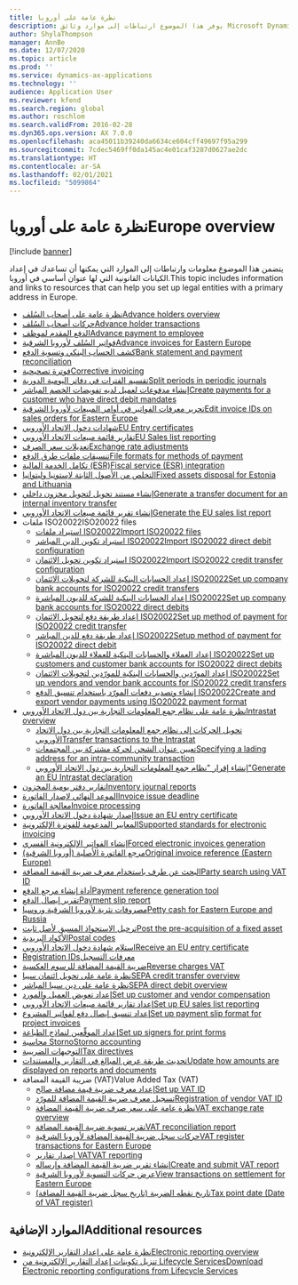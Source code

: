 ```yaml
---
title: نظرة عامة على أوروبا
description: يوفر هذا الموضوع ارتباطات إلى موارد وثائق Microsoft Dynamics 365 Finance لأوروبا.
author: ShylaThompson
manager: AnnBe
ms.date: 12/07/2020
ms.topic: article
ms.prod: ''
ms.service: dynamics-ax-applications
ms.technology: ''
audience: Application User
ms.reviewer: kfend
ms.search.region: global
ms.author: roschlom
ms.search.validFrom: 2016-02-28
ms.dyn365.ops.version: AX 7.0.0
ms.openlocfilehash: aca45011b39240da6634ce604cff49697f95a299
ms.sourcegitcommit: 7cdec5469ff0da145ac4e01caf3287d0627ae2dc
ms.translationtype: HT
ms.contentlocale: ar-SA
ms.lasthandoff: 02/01/2021
ms.locfileid: "5099864"
---
```

# <a name="europe-overview"></a><span data-ttu-id="c6f8b-103">نظرة عامة على أوروبا</span><span class="sxs-lookup"><span data-stu-id="c6f8b-103">Europe overview</span></span>

[!include [banner](../includes/banner.md)]

<span data-ttu-id="c6f8b-104">يتضمن هذا الموضوع معلومات وارتباطات إلى الموارد التي يمكنها أن تساعدك في إعداد الكيانات القانونية التي لها عنوان أساسي في أوروبا.</span><span class="sxs-lookup"><span data-stu-id="c6f8b-104">This topic includes information and links to resources that can help you set up legal entities with a primary address in Europe.</span></span> 

- [<span data-ttu-id="c6f8b-105">نظرة عامة على أصحاب السُلف</span><span class="sxs-lookup"><span data-stu-id="c6f8b-105">Advance holders overview</span></span>](emea-advance-holders.md)
 - [<span data-ttu-id="c6f8b-106">حركات أصحاب السُلف</span><span class="sxs-lookup"><span data-stu-id="c6f8b-106">Advance holder transactions</span></span>](emea-advance-holders-transactions.md)
 - [<span data-ttu-id="c6f8b-107">الدفع المقدم لموظف</span><span class="sxs-lookup"><span data-stu-id="c6f8b-107">Advance payment to employee</span></span>](tasks/advance-payment-employee.md)
- [<span data-ttu-id="c6f8b-108">فواتير السُلف‬‬‬ لأوروبا الشرقية</span><span class="sxs-lookup"><span data-stu-id="c6f8b-108">Advance invoices for Eastern Europe</span></span>](emea-advance-invoice.md)
- [<span data-ttu-id="c6f8b-109">كشف الحساب البنكي وتسوية الدفع</span><span class="sxs-lookup"><span data-stu-id="c6f8b-109">Bank statement and payment reconciliation</span></span>](emea-bank-reconciliation.md)
- [<span data-ttu-id="c6f8b-110">فوترة تصحيحية</span><span class="sxs-lookup"><span data-stu-id="c6f8b-110">Corrective invoicing</span></span>](emea-corrective-invoice.md)
- [<span data-ttu-id="c6f8b-111">تقسيم الفترات في دفاتر اليومية الدورية</span><span class="sxs-lookup"><span data-stu-id="c6f8b-111">Split periods in periodic journals</span></span>](emea-create-post-periodic-journals.md)
- [<span data-ttu-id="c6f8b-112">إنشاء مدفوعات لعميل لديه ‏‫تفويضات الخصم المباشر‬</span><span class="sxs-lookup"><span data-stu-id="c6f8b-112">Create payments for a customer who have direct debit mandates</span></span>](tasks/create-payments-customers-who-have-direct-debit-mandates.md)
- [<span data-ttu-id="c6f8b-113">تحرير معرفات الفواتير في أوامر المبيعات لأوروبا الشرقية</span><span class="sxs-lookup"><span data-stu-id="c6f8b-113">Edit invoice IDs on sales orders for Eastern Europe</span></span>](emea-edit-invoice-id-sales-orders.md)
- [<span data-ttu-id="c6f8b-114">شهادات دخول الاتحاد الأوروبي</span><span class="sxs-lookup"><span data-stu-id="c6f8b-114">EU Entry certificates</span></span>](emea-entry-certificates.md)
- [<span data-ttu-id="c6f8b-115">تقارير قائمة مبيعات الاتحاد الأوروبي</span><span class="sxs-lookup"><span data-stu-id="c6f8b-115">EU Sales list reporting</span></span>](emea-eu-sales-list.md)
- [<span data-ttu-id="c6f8b-116">تعديلات سعر الصرف</span><span class="sxs-lookup"><span data-stu-id="c6f8b-116">Exchange rate adjustments</span></span>](emea-exchange-rate-adjustments.md)
- [<span data-ttu-id="c6f8b-117">تنسيقات ملفات طرق الدفع</span><span class="sxs-lookup"><span data-stu-id="c6f8b-117">File formats for methods of payment</span></span>](emea-select-file-formats-for-the-method-of-payments.md)
- [<span data-ttu-id="c6f8b-118">تكامل الخدمة المالية (ESR)</span><span class="sxs-lookup"><span data-stu-id="c6f8b-118">Fiscal service (ESR) integration</span></span>](emea-fiscal-service-integration.md)
- [<span data-ttu-id="c6f8b-119">التخلص من الأصول الثابتة لإستونيا وليتوانيا</span><span class="sxs-lookup"><span data-stu-id="c6f8b-119">Fixed assets disposal for Estonia and Lithuania</span></span>](emea-credit-note-reverse-fixed-asset-sale.md)
- [<span data-ttu-id="c6f8b-120">إنشاء مستند تحويل لتحويل مخزون داخلي</span><span class="sxs-lookup"><span data-stu-id="c6f8b-120">Generate a transfer document for an internal inventory transfer</span></span>](tasks/transfer-document-internal-inventory-transfer.md)
- [<span data-ttu-id="c6f8b-121">إنشاء تقرير قائمة مبيعات الاتحاد الأوروبي</span><span class="sxs-lookup"><span data-stu-id="c6f8b-121">Generate the EU sales list report</span></span>](tasks/eur-00011-eu-sales-list-report.md)
- <span data-ttu-id="c6f8b-122">ملفات ISO20022</span><span class="sxs-lookup"><span data-stu-id="c6f8b-122">ISO20022 files</span></span>
  - [<span data-ttu-id="c6f8b-123">استيراد ملفات ISO20022</span><span class="sxs-lookup"><span data-stu-id="c6f8b-123">Import ISO20022 files</span></span>](emea-ISO20022-file-formats.md)
  - [<span data-ttu-id="c6f8b-124">استيراد تكوين الدين المباشر ISO20022</span><span class="sxs-lookup"><span data-stu-id="c6f8b-124">Import ISO20022 direct debit configuration</span></span>](tasks/import-iso20022-direct-debit-configuration.md)
  - [<span data-ttu-id="c6f8b-125">استيراد تكوين تحويل الائتمان ISO20022</span><span class="sxs-lookup"><span data-stu-id="c6f8b-125">Import ISO20022 credit transfer configuration</span></span>](tasks/import-iso20022-credit-transfer-configuration.md)
  - [<span data-ttu-id="c6f8b-126">إعداد الحسابات البنكية للشركة لتحويلات الائتمان ISO20022</span><span class="sxs-lookup"><span data-stu-id="c6f8b-126">Set up company bank accounts for ISO20022 credit transfers</span></span>](tasks/set-up-company-bank-accounts-iso20022-credit-transfers.md)
  - [<span data-ttu-id="c6f8b-127">إعداد الحسابات البنكية للشركة للديون المباشرة ISO20022</span><span class="sxs-lookup"><span data-stu-id="c6f8b-127">Set up company bank accounts for ISO20022 direct debits</span></span>](tasks/set-up-company-bank-accounts-iso20022-direct-debits.md)
  - [<span data-ttu-id="c6f8b-128">إعداد طريقة دفع لتحويل الائتمان ISO20022</span><span class="sxs-lookup"><span data-stu-id="c6f8b-128">Set up method of payment for ISO20022 credit transfer</span></span>](tasks/set-up-method-payment-iso20022-credit-transfer.md)
  - [<span data-ttu-id="c6f8b-129">إعداد طريقة دفع للدين المباشر ISO20022</span><span class="sxs-lookup"><span data-stu-id="c6f8b-129">Setup method of payment for ISO20022 direct debit</span></span>](tasks/setup-method-payment-iso20022-direct-debit.md)
  - [<span data-ttu-id="c6f8b-130">إعداد العملاء والحسابات البنكية للعملاء للديون المباشرة ISO20022</span><span class="sxs-lookup"><span data-stu-id="c6f8b-130">Set up customers and customer bank accounts for ISO20022 direct debits</span></span>](tasks/set-up-bank-accounts-iso20022-direct-debits.md)
  - [<span data-ttu-id="c6f8b-131">إعداد المورّدين والحسابات البنكية للمورّدين لتحويلات الائتمان ISO20022</span><span class="sxs-lookup"><span data-stu-id="c6f8b-131">Set up vendors and vendor bank accounts for ISO20022 credit transfers</span></span>](tasks/set-up-vendor-iso20022-credit-transfers.md)
  - [<span data-ttu-id="c6f8b-132">إنشاء وتصدير دفعات المورّد باستخدام تنسيق الدفع ISO20022</span><span class="sxs-lookup"><span data-stu-id="c6f8b-132">Create and export vendor payments using ISO20022 payment format</span></span>](tasks/create-export-vendor-payments-iso20022-payment-format.md)
- [<span data-ttu-id="c6f8b-133">نظرة عامة على نظام جمع المعلومات التجارية بين دول الاتحاد الأوروبي</span><span class="sxs-lookup"><span data-stu-id="c6f8b-133">Intrastat overview</span></span>](emea-intrastat.md)
  - [<span data-ttu-id="c6f8b-134">تحويل الحركات إلى نظام جمع المعلومات التجارية بين دول الاتحاد الأوروبي</span><span class="sxs-lookup"><span data-stu-id="c6f8b-134">Transfer transactions to the Intrastat</span></span>](tasks/transfer-transactions-intrastat.md)
  - [<span data-ttu-id="c6f8b-135">تعيين عنوان الشحن لحركة مشتركة بين المجتمعات‬</span><span class="sxs-lookup"><span data-stu-id="c6f8b-135">Specifying a lading address for an intra-community transaction</span></span>](tasks/eur-00002-specify-lading-address-intra-community.md)
  - [<span data-ttu-id="c6f8b-136">إنشاء إقرار "نظام جمع المعلومات التجارية بين دول الاتحاد الأوروبي"</span><span class="sxs-lookup"><span data-stu-id="c6f8b-136">Generate an EU Intrastat declaration</span></span>](tasks/eur-00002-eu-intrastat-declaration.md)
- [<span data-ttu-id="c6f8b-137">تقارير دفتر يومية المخزون</span><span class="sxs-lookup"><span data-stu-id="c6f8b-137">Inventory journal reports</span></span>](emea-set-up-report-inventory-journal-names.md)
- [<span data-ttu-id="c6f8b-138">الموعد النهائي لإصدار الفاتورة</span><span class="sxs-lookup"><span data-stu-id="c6f8b-138">Invoice issue deadline</span></span>](emea-invoice-issue-deadline.md)
- [<span data-ttu-id="c6f8b-139">معالجة الفاتورة</span><span class="sxs-lookup"><span data-stu-id="c6f8b-139">Invoice processing</span></span>](emea-invoice-processing.md)
- [<span data-ttu-id="c6f8b-140">إصدار شهادة دخول الاتحاد الأوروبي</span><span class="sxs-lookup"><span data-stu-id="c6f8b-140">Issue an EU entry certificate</span></span>](tasks/eur-00012-issue-eu-entry-certificate.md)
- [<span data-ttu-id="c6f8b-141">المعايير المدعومة للفوترة الإلكترونية</span><span class="sxs-lookup"><span data-stu-id="c6f8b-141">Supported standards for electronic invoicing</span></span>](emea-oioubl-standards-electronic-invoicing.md)
- [<span data-ttu-id="c6f8b-142">إنشاء الفواتير الإلكترونية القسري</span><span class="sxs-lookup"><span data-stu-id="c6f8b-142">Forced electronic invoices generation</span></span>](emea-eur-forced-einvoices.md)
- [<span data-ttu-id="c6f8b-143">مرجع الفاتورة الأصلية (أوروبا الشرقية)</span><span class="sxs-lookup"><span data-stu-id="c6f8b-143">Original invoice reference (Eastern Europe)</span></span>](tasks/ee-00004-original-invoice-reference.md)
- [<span data-ttu-id="c6f8b-144">البحث عن طرف باستخدام معرف ضريبة القيمة المضافة</span><span class="sxs-lookup"><span data-stu-id="c6f8b-144">Party search using VAT ID</span></span>](tasks/eur-00015-party-search-vat-id.md)
- [<span data-ttu-id="c6f8b-145">أداة إنشاء مرجع الدفع</span><span class="sxs-lookup"><span data-stu-id="c6f8b-145">Payment reference generation tool</span></span>](tasks/ee-00015-payment-reference-generation-tool.md)
- [<span data-ttu-id="c6f8b-146">تقرير إيصال الدفع​</span><span class="sxs-lookup"><span data-stu-id="c6f8b-146">Payment slip report</span></span>](emea-eur-payment-slip-report-giro.md)
- [<span data-ttu-id="c6f8b-147">مصروفات نثرية لأوروبا الشرقية وروسيا</span><span class="sxs-lookup"><span data-stu-id="c6f8b-147">Petty cash for Eastern Europe and Russia</span></span>](emea-petty-cash.md)
- [<span data-ttu-id="c6f8b-148">ترحيل الاستحواذ المسبق لأصل ثابت​</span><span class="sxs-lookup"><span data-stu-id="c6f8b-148">Post the pre-acquisition of a fixed asset</span></span>](emea-pre-acquisition-acquisition-fixed-asset.md)
- [<span data-ttu-id="c6f8b-149">الأكواد البريدية</span><span class="sxs-lookup"><span data-stu-id="c6f8b-149">Postal codes</span></span>](emea-import-create-postal-codes-manually.md)
- [<span data-ttu-id="c6f8b-150">استلام شهادة دخول الاتحاد الأوروبي</span><span class="sxs-lookup"><span data-stu-id="c6f8b-150">Receive an EU entry certificate</span></span>](tasks/eur-00012-receive-eu-entry-certificate.md)
- [<span data-ttu-id="c6f8b-151">‏‫معرفات التسجيل</span><span class="sxs-lookup"><span data-stu-id="c6f8b-151">Registration IDs</span></span>](emea-registration-ids.md)
- [<span data-ttu-id="c6f8b-152">ضريبة القيمة المضافة للرسوم العكسية</span><span class="sxs-lookup"><span data-stu-id="c6f8b-152">Reverse charges VAT</span></span>](emea-reverse-charge.md)
- [<span data-ttu-id="c6f8b-153">نظرة عامة على تحويل ائتمان سيبا</span><span class="sxs-lookup"><span data-stu-id="c6f8b-153">SEPA credit transfer overview</span></span>](../accounts-payable/sepa-credit-transfer.md)
- [<span data-ttu-id="c6f8b-154">نظرة عامة على دين سيبا المباشر</span><span class="sxs-lookup"><span data-stu-id="c6f8b-154">SEPA direct debit overview</span></span>](../accounts-receivable/sepa-direct-debit-overview.md)
- [<span data-ttu-id="c6f8b-155">إعداد تعويض العميل والمورد</span><span class="sxs-lookup"><span data-stu-id="c6f8b-155">Set up customer and vendor compensation</span></span>](emea-compensation-customer-vendor-transactions.md)
- [<span data-ttu-id="c6f8b-156">إعداد ‏‫تقارير قائمة مبيعات الاتحاد الأوروبي‬</span><span class="sxs-lookup"><span data-stu-id="c6f8b-156">Set up EU sales list reporting</span></span>](tasks/eur-00011-eu-sales-list-reporting.md)
- [<span data-ttu-id="c6f8b-157">إعداد تنسيق إيصال دفع لفواتير المشروع</span><span class="sxs-lookup"><span data-stu-id="c6f8b-157">Set up payment slip format for project invoices</span></span>](tasks/set-up-payment-slip-format-project-invoices.md)
- [<span data-ttu-id="c6f8b-158">إعداد الموقِّعين لنماذج الطباعة</span><span class="sxs-lookup"><span data-stu-id="c6f8b-158">Set up signers for print forms</span></span>](emea-set-up-signers-for-printing-forms.md)
- [<span data-ttu-id="c6f8b-159">محاسبة Storno</span><span class="sxs-lookup"><span data-stu-id="c6f8b-159">Storno accounting</span></span>](emea-storno.md)
- [<span data-ttu-id="c6f8b-160">التوجيهات الضريبية</span><span class="sxs-lookup"><span data-stu-id="c6f8b-160">Tax directives</span></span>](emea-tax-directives.md)
- [<span data-ttu-id="c6f8b-161">تحديث طريقة عرض المبالغ في التقارير والمستندات</span><span class="sxs-lookup"><span data-stu-id="c6f8b-161">Update how amounts are displayed on reports and documents</span></span>](emea-amount-printing-forms.md)
- <span data-ttu-id="c6f8b-162">ضريبة القيمة المضافة (VAT)</span><span class="sxs-lookup"><span data-stu-id="c6f8b-162">Value Added Tax (VAT)</span></span>
  - [<span data-ttu-id="c6f8b-163">إعداد معرف ضريبة قيمة مضافة صالح</span><span class="sxs-lookup"><span data-stu-id="c6f8b-163">Set up VAT ID</span></span>](tasks/eur-00015-vat-id.md)
  - [<span data-ttu-id="c6f8b-164">تسجيل معرف ضريبة القيمة المضافة للمورّد</span><span class="sxs-lookup"><span data-stu-id="c6f8b-164">Registration of vendor VAT ID</span></span>](tasks/eur-00015-registration-vendor-vat-id.md)
  - [<span data-ttu-id="c6f8b-165">نظرة عامة على سعر صرف ضريبة القيمة المضافة</span><span class="sxs-lookup"><span data-stu-id="c6f8b-165">VAT exchange rate overview</span></span>](emea-vat-exchange-rate.md)
  - [<span data-ttu-id="c6f8b-166">تقرير تسوية ضريبة القيمة المضافة</span><span class="sxs-lookup"><span data-stu-id="c6f8b-166">VAT reconciliation report</span></span>](tasks/eur-00018-vat-reconciliation-report.md)
  - [<span data-ttu-id="c6f8b-167">حركات سجل ضريبة القيمة المضافة لأوروبا الشرقية</span><span class="sxs-lookup"><span data-stu-id="c6f8b-167">VAT register transactions for Eastern Europe</span></span>](emea-vat-register-transactions.md)
  - [<span data-ttu-id="c6f8b-168">إصدار تقارير VAT</span><span class="sxs-lookup"><span data-stu-id="c6f8b-168">VAT reporting</span></span>](emea-vat-reporting.md)
  - [<span data-ttu-id="c6f8b-169">إنشاء تقرير ضريبة القيمة المضافة وإرساله</span><span class="sxs-lookup"><span data-stu-id="c6f8b-169">Create and submit VAT report</span></span>](tasks/create-submit-vat-report.md)
  - [<span data-ttu-id="c6f8b-170">عرض حركات التسوية لأوروبا الشرقية</span><span class="sxs-lookup"><span data-stu-id="c6f8b-170">View transactions on settlement for Eastern Europe</span></span>](emea-transactions-settlement-form.md)
  - [<span data-ttu-id="c6f8b-171">تاريخ نقطه الضريبة (تاريخ سجل ضريبة القيمة المضافة)</span><span class="sxs-lookup"><span data-stu-id="c6f8b-171">Tax point date (Date of VAT register)</span></span>](emea-tax-point-date.md)

## <a name="additional-resources"></a><span data-ttu-id="c6f8b-172">الموارد الإضافية</span><span class="sxs-lookup"><span data-stu-id="c6f8b-172">Additional resources</span></span>

- [<span data-ttu-id="c6f8b-173">نظرة عامة على إعداد التقارير الإلكترونية</span><span class="sxs-lookup"><span data-stu-id="c6f8b-173">Electronic reporting overview</span></span>](../../dev-itpro/analytics/general-electronic-reporting.md)
- [<span data-ttu-id="c6f8b-174">تنزيل تكوينات إعداد التقارير الإلكترونية من Lifecycle Services</span><span class="sxs-lookup"><span data-stu-id="c6f8b-174">Download Electronic reporting configurations from Lifecycle Services</span></span>](../../dev-itpro/analytics/download-electronic-reporting-configuration-lcs.md)
